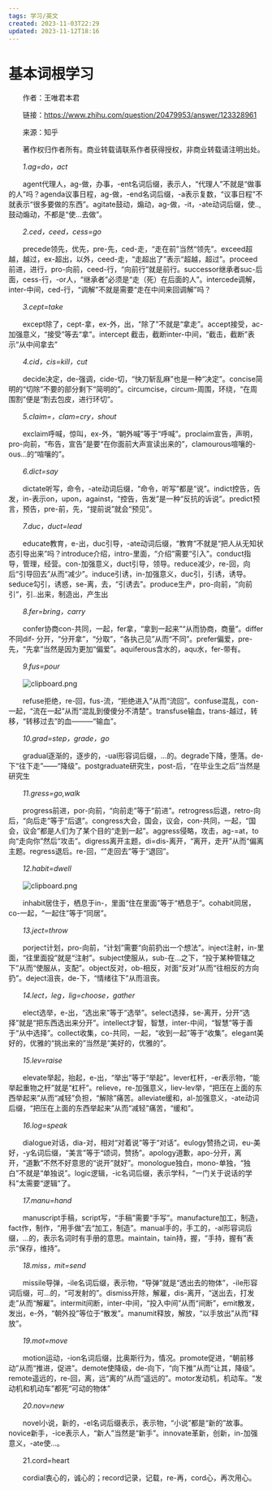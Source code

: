 ```yaml
---
tags: 学习/英文
created: 2023-11-03T22:29
updated: 2023-11-12T18:16
---
```

# 基本词根学习

　　作者：王唯君本君

　　链接：https://www.zhihu.com/question/20479953/answer/123328961

　　来源：知乎

　　著作权归作者所有。商业转载请联系作者获得授权，非商业转载请注明出处。

　　*1.ag=do，act*

　　agent代理人，ag-做，办事，-ent名词后缀，表示人，“代理人”不就是“做事的人”吗？agenda议事日程，ag-做，-end名词后缀，-a表示复数，“议事日程”不就表示“很多要做的东西”。agitate鼓动，煽动，ag-做，-it，-ate动词后缀，使..,鼓动煽动，不都是“使…去做”。

　　*2.ced，ceed，cess=go*

　　precede领先，优先，pre-先，ced-走，“走在前”当然“领先”。exceed超越，越过，ex-超出，以外，ceed-走，“走超出了”表示“超越，超过”。proceed前进，进行，pro-向前，ceed-行，“向前行”就是前行。successor继承者suc-后面，cess-行，-or人，“继承者”必须是“走（死）在后面的人”。intercede调解，inter-中间，ced-行，“调解”不就是需要“走在中间来回调解”吗？

　　*3.cept=take*

　　except除了，cept-拿，ex-外，出，“除了”不就是“拿走”。accept接受，ac-加强意义，“接受”等去“拿”。intercept 截击，截断inter-中间，“截击，截断”表示“从中间拿去”

　　*4.cid，cis=kill，cut*

　　decide决定，de-强调，cide-切，“快刀斩乱麻”也是一种“决定”。concise简明的“切除”不要的部分剩下“简明的”。circumcise，circum-周围，环绕，“在周围割”便是“割去包皮，进行环切”。

　　*5.claim=，clam=cry，shout*

　　exclaim呼喊，惊叫，ex-外，“朝外喊”等于“呼喊”。proclaim宣告，声明，pro-向前，“布告，宣告”是要“在你面前大声宣读出来的”，clamourous喧嚷的-ous...的“喧嚷的”。

　　*6.dict=say*

　　dictate听写，命令，-ate动词后缀，“命令，听写”都是“说”。indict控告，告发，in-表示on，upon，against，“控告，告发”是一种“反抗的诉说”。predict预言，预告，pre-前，先，“提前说”就会“预见”。

　　*7.duc，duct=lead*

　　educate教育，e-出，duc引导，-ate动词后缀，“教育”不就是“把人从无知状态引导出来”吗？introduce介绍，intro-里面，“介绍”需要“引入”。conduct指导，管理，经营。con-加强意义，duct引导，领导。reduce减少，re-回，向后“引导回去”从而“减少”。induce引诱，in-加强意义，duc引，引诱，诱导。seduce勾引，诱惑，se-离，去，“引诱去”。produce生产，pro-向前，“向前引”，引..出来，制造出，产生出

　　*8.fer=bring，carry*

　　confer协商con-共同，一起，fer拿，“拿到一起来”“从而协商，商量”。differ不同dif- 分开，“分开拿”，“分取”，“各执己见”从而“不同”。prefer偏爱，pre-先，“先拿”当然是因为更加“偏爱”。aquiferous含水的，aqu水，fer-带有。

　　*9.fus=pour*

　　![clipboard.png](image1-20230708221750-3wlwnrx.png)

　　refuse拒绝，re-回，fus-流，“拒绝进入”从而“流回”。confuse混乱，con-一起，“流在一起”从而“混乱到傻傻分不清楚”。transfuse输血，trans-越过，转移，“转移过去”的血———“输血”。

　　*10.grad=step，grade，go*

　　gradual逐渐的，逐步的，-ual形容词后缀，…的。degrade下降，堕落。de-下“往下走”——“降级”。postgraduate研究生，post-后，“在毕业生之后”当然是研究生

　　*11.gress=go,walk*

　　progress前进，por-向前，“向前走”等于“前进”。retrogress后退，retro-向后，“向后走”等于“后退”。congress大会，国会，议会，con-共同，一起，“国会，议会”都是人们为了某个目的“走到一起”。aggress侵略，攻击，ag-=at，to向“走向你”然后“攻击”。digress离开主题，di=dis-离开，“离开，走开”从而“偏离主题。regress退后。re-回，“”走回去”等于“退回”。

　　*12.habit=dwell*

　　![clipboard.png](image2-20230708221750-1njqtvx.png)

　　inhabit居住于，栖息于in-，里面“住在里面”等于“栖息于”。cohabit同居，co-一起，“一起住”等于“同居”。

　　*13.ject=throw*

　　porject计划，pro-向前，“计划”需要“向前扔出一个想法”。inject注射，in-里面，“往里面投”就是“注射”。subject使服从，sub-在...之下，“投于某种管辖之下”从而“使服从，支配”。object反对，ob-相反，对面“反对”从而“往相反的方向扔”。deject沮丧，de-下，“情绪往下”从而沮丧。

　　*14.lect，leg，lig=choose，gather*

　　elect选举，e-出，“选出来”等于“选举”。select选择，se-离开，分开“选择”就是“把东西选出来分开”。intellect才智，智慧，inter-中间，“智慧”等于善于“从中选择”。collect收集，co-共同，一起，“收到一起”等于“收集”。elegant美好的，优雅的“挑出来的”当然是“美好的，优雅的”。

　　*15.lev=raise*

　　elevate举起，抬起，e-出，“举出”等于“举起”。lever杠杆，-er表示物，“能举起重物之杆”就是“杠杆”。relieve，re-加强意义，liev-lev举，“把压在上面的东西举起来”从而“减轻”负担，“解除”痛苦。alleviate缓和，al-加强意义，-ate动词后缀，“把压在上面的东西举起来”从而“减轻”痛苦，“缓和”。

　　*16.log=speak*

　　dialogue对话，dia-对，相对“对着说”等于“对话”。eulogy赞扬之词，eu-美好，-y名词后缀，“美言”等于“颂词，赞扬”。apology道歉，apo-分开，离开，“道歉”不然不好意思的“说开”就好”。monologue独白，mono-单独，“独白”不就是“单独说”。logic逻辑，-ic名词后缀，表示学科，“一门关于说话的学科”太需要“逻辑”了。

　　*17.manu=hand*

　　manuscript手稿，script写，“手稿”需要“手写”。manufacture加工，制造，fact作，制作，“用手做”去“加工，制造”。manual手的，手工的，-al形容词后缀，…的，表示名词时有手册的意思。maintain，tain持，握，“手持，握有”表示“保存，维持”。

　　*18.miss，mit=send*

　　missile导弹，-ile名词后缀，表示物，“导弹”就是“透出去的物体”，-ile形容词后缀，可…的，“可发射的”。dismiss开除，解雇，dis-离开，“送出去，打发走”从而“解雇”。intermit间断，inter-中间，“投入中间”从而“间断”，emit散发，发出，e-外，“朝外投”等位于“散发”。manumit释放，解放，“以手放出”从而“释放”。

　　*19.mot=move*

　　motion运动，-ion名词后缀，比奥斯行为，情况。promote促进，“朝前移动”从而“推进，促进”。demote使降级，de-向下，“向下推”从而“让其，降级”。remote遥远的，re-回，离，远“离的”从而“遥远的”。motor发动机，机动车。“发动机和机动车”都死“可动的物体”

　　*20.nov=new*

　　novel小说，新的，-el名词后缀表示，表示物，“小说”都是“新的”故事。novice新手，-ice表示人，“新人”当然是“新手”。innovate革新，创新，in-加强意义，-ate使…。

　　21.cord=heart

　　cordial衷心的，诚心的；record记录，记载，re-再，cord心，再次用心。
